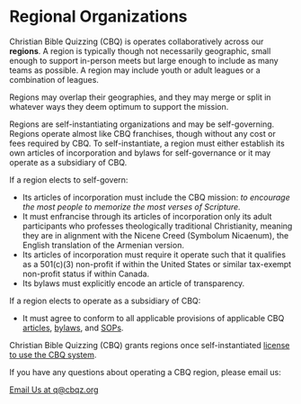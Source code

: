 # Regional Organizations

Christian Bible Quizzing (CBQ) is operates collaboratively across our **regions**.
A region is typically though not necessarily geographic, small enough to support
in-person meets but large enough to include as many teams as possible.
A region may include youth or adult leagues or a combination of leagues.

Regions may overlap their geographies, and they may merge or split in whatever
ways they deem optimum to support the mission.

Regions are self-instantiating organizations and may be self-governing. Regions
operate almost like CBQ franchises, though without any cost or fees required by
CBQ. To self-instantiate, a region must either establish its own articles of
incorporation and bylaws for self-governance or it may operate as a subsidiary
of CBQ.

If a region elects to self-govern:

- Its articles of incorporation must include the CBQ mission: *to encourage the most people to memorize the most verses of Scripture.*
- It must enfrancise through its articles of incorporation only its adult participants who professes theologically traditional Christianity, meaning they are in alignment with the Nicene Creed (Symbolum Nicaenum), the English translation of the Armenian version.
- Its articles of incorporation must require it operate such that it qualifies as a 501(c)(3) non-profit if within the United States or similar tax-exempt non-profit status if within Canada.
- Its bylaws must explicitly encode an article of transparency.

If a region elects to operate as a subsidiary of CBQ:

- It must agree to conform to all applicable provisions of applicable CBQ [articles](articles.md), [bylaws](bylaws.md), and [SOPs](SOPs.md).

Christian Bible Quizzing (CBQ) grants regions once self-instantiated [license to use the CBQ system](license.md).

If you have any questions about operating a CBQ region, please email us:

<a href="mailto:q@cbqz.org" class="button colored">Email Us at q@cbqz.org</a>

<!--

## Current Regional Organizations

The following are the current CBQ regional organizations.

### Incorporated Organizations

- [Pacific Northwest Bible Quizzing](https://pnwquizzing.org)

### Susidiary Organizations

- Christian Bible Quizzing of Oregon
- Northern Idaho Christian Bible Quizzing

-->
